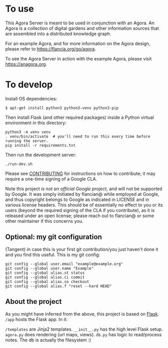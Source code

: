 # To use
This Agora Server is meant to be used in conjunction with an Agora. An Agora is
a collection of digital gardens and other information sources that are assembled
into a distributed knowledge graph.

For an example Agora, and for more information on the Agora design, please refer to <https://flancia.org/go/agora>.

To see the Agora Server in action with the example Agora, please visit
<https://anagora.org>.

# To develop

Install OS dependencies:
```
$ apt-get install python3 python3-venv python3-pip
```

Then install Flask (and other required packages) inside a Python virtual environment in this directory:
```
python3 -m venv venv
. venv/bin/activate  # you'll need to run this every time before running the server.
pip install -r requirements.txt
```

Then run the development server:
```
./run-dev.sh
```

Please see [CONTRIBUTING](CONTRIBUTING.md) for instructions on how to
contribute; it may require a one-time signing of a Google CLA.

Note this project *is not an official Google project*, and will not be supported by
Google. It was simply initiated by flancian@ while employed at Google, and
thus copyright belongs to Google as indicated in LICENSE and in various license
headers. This should be of essentially no effect to you or its users (beyond the
required signing of the CLA if you contribute), as it is released under an open
license; please reach out to flancian@ or some other maintainer if this concerns you.  

## Optional: my git configuration

(Tangent) in case this is your first git contribution/you just haven't done it and you find this useful. This is my git config:

```
git config --global user.email "example@example.org"
git config --global user.name "Example"
git config --global alias.st status
git config --global alias.ci commit
git config --global alias.co checkout
git config --global alias.f "reset --hard HEAD"
```

## About the project
As you might have inferred from the above, this project is based on [Flask](https://flask.palletsprojects.com). ```/app``` hosts the Flask app. In it:

```/templates``` are Jinja2 templates.
```__init__.py``` has the high level Flask setup.
```agora.py``` does rendering (url maps, views).
```db.py``` has logic to read/process notes. The db is actually the filesystem :)
